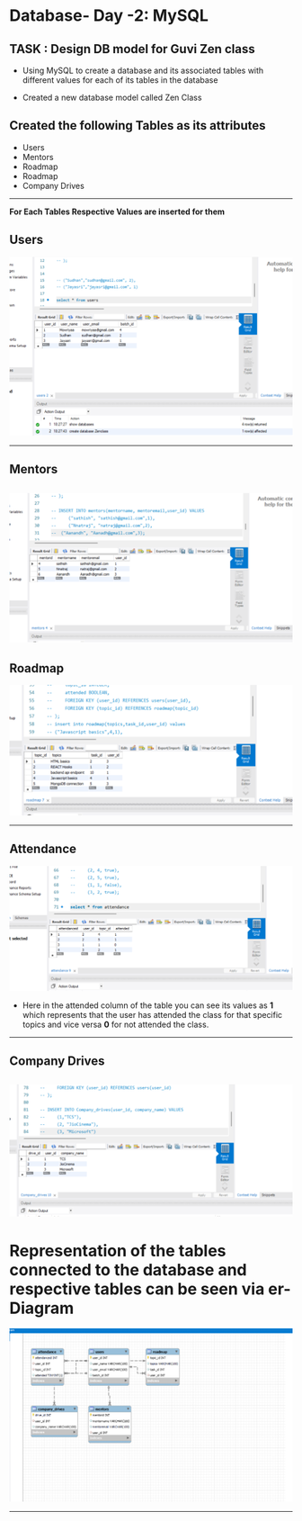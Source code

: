 # Database- Day -2: MySQL



## TASK : Design DB model for Guvi Zen class

- Using MySQL to create a database and its associated tables with different values for each of its tables in the database

- Created a new database model called Zen Class

**Created the following Tables as its attributes**
----------------------------------------------------------------
- Users
- Mentors 
- Roadmap
- Roadmap
- Company Drives
----------------------------------------------------------------
**For Each Tables Respective Values are inserted for them**

Users
----------------------------------------------------------------
![](./assests/users.png)

--------------------------------------------------------------------

Mentors
--------------------------------

![](./assests/mentors.png) 
----------------------------------------------------------------
Roadmap
----------------------------------------------------------------
![](./assests/roadmap%202.png)

--------------------------------------------------------------------
Attendance 
--------------------------------
![](./assests/attendance.png)

- Here in the attended column of the table you can see its values as **1** which represents that the user has attended the class for that specific topics and vice versa **0** for not attended the class. 
----------------------------------------------------------------

Company Drives
----------------------------------------------------------------
![](./assests/companyDrives.png)
----------------------------------------------------------------


# Representation of the tables connected to the database and respective tables can be seen via er-Diagram
![](./assests/er-diagram.png)


---------------------------------------------------------------

